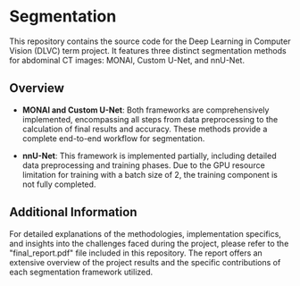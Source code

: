 # Segmentation

This repository contains the source code for the Deep Learning in Computer Vision (DLVC) term project. It features three distinct segmentation methods for abdominal CT images: MONAI, Custom U-Net, and nnU-Net.

## Overview

- **MONAI and Custom U-Net**: Both frameworks are comprehensively implemented, encompassing all steps from data preprocessing to the calculation of final results and accuracy. These methods provide a complete end-to-end workflow for segmentation.

- **nnU-Net**: This framework is implemented partially, including detailed data preprocessing and training phases. Due to the GPU resource limitation  for training with a batch size of 2, the training component is not fully completed.

## Additional Information

For detailed explanations of the methodologies, implementation specifics, and insights into the challenges faced during the project, please refer to the "final_report.pdf" file included in this repository. The report offers an extensive overview of the project results and the specific contributions of each segmentation framework utilized.
